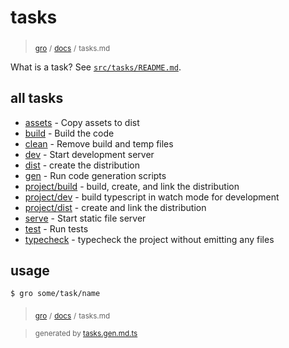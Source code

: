 # tasks

> <sub>[gro](/../..)</sub> <sub>/</sub>
> <sub>[docs](./)</sub> <sub>/</sub>
> <sub>tasks.md</sub>

What is a task? See [`src/tasks/README.md`](../task).

## all tasks

- [assets](../assets.task.ts) - Copy assets to dist
- [build](../build.task.ts) - Build the code
- [clean](../clean.task.ts) - Remove build and temp files
- [dev](../dev.task.ts) - Start development server
- [dist](../dist.task.ts) - create the distribution
- [gen](../gen.task.ts) - Run code generation scripts
- [project/build](../project/build.task.ts) - build, create, and link the distribution
- [project/dev](../project/dev.task.ts) - build typescript in watch mode for development
- [project/dist](../project/dist.task.ts) - create and link the distribution
- [serve](../serve.task.ts) - Start static file server
- [test](../test.task.ts) - Run tests
- [typecheck](../typecheck.task.ts) - typecheck the project without emitting any files

## usage

```bash
$ gro some/task/name
```

> <sub>[gro](/../..)</sub> <sub>/</sub>
> <sub>[docs](./)</sub> <sub>/</sub>
> <sub>tasks.md</sub>

> <sub>generated by [tasks.gen.md.ts](tasks.gen.md.ts)</sub>
